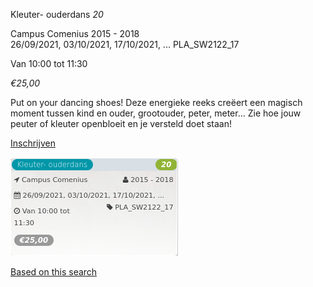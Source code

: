 Kleuter- ouderdans *20*

Campus Comenius 2015 - 2018  
26/09/2021, 03/10/2021, 17/10/2021, ... PLA\_SW2122\_17  

Van 10:00 tot 11:30

*€25,00*

  

  

Put on your dancing shoes! Deze energieke reeks creëert een magisch moment tussen kind en ouder, grootouder, peter, meter… Zie hoe jouw peuter of kleuter openbloeit en je versteld doet staan!

[Inschrijven](https://tickets.vgc.be/activity/subscribe/PLA_SW2122_17)

![](63989.png)

[Based on this search](https://tickets.vgc.be/activity/index?&vrijeplaatsen=1&Age%5B%5D=3%2C4&entity=286)